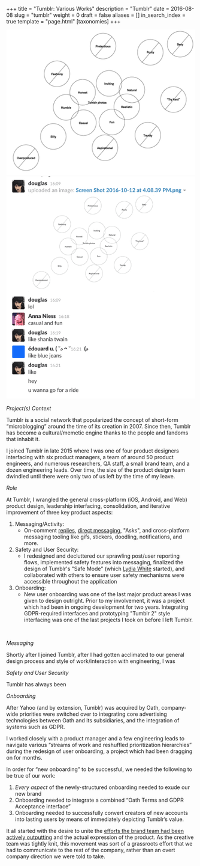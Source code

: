 +++
title = "Tumblr: Various Works"
description = "Tumblr"
date = 2016-08-08
slug = "tumblr"
weight = 0
draft = false
aliases = []
in_search_index = true
template = "page.html"
[taxonomies]
+++

![](1.png)
![](2.png)

_Project(s) Context_

Tumblr is a social network that popularized the concept of short-form “microblogging” around the time of its creation in 2007. Since then, Tumblr has become a cultural/memetic engine thanks to the people and fandoms that inhabit it.

I joined Tumblr in late 2015 where I was one of four product designers interfacing with six product managers, a team of around 50 product engineers, and numerous researchers, QA staff, a small brand team, and a dozen engineering leads. Over time, the size of the product design team dwindled until there were only two of us left by the time of my leave.

_Role_

At Tumblr, I wrangled the general cross-platform (iOS, Android, and Web) product design, leadership interfacing, consolidation, and iterative improvement of three key product aspects:

1. Messaging/Activity:
   - On-comment [replies](https://support.tumblr.com/tagged/replies), [direct messaging](https://support.tumblr.com/tagged/messaging), "Asks", and cross-platform messaging tooling like gifs, stickers, doodling, notifications, and more.
2. Safety and User Security:
   - I redesigned and decluttered our sprawling post/user reporting flows, implemented safety features into messaging, finalized the design of Tumblr's "Safe Mode" (which [Lydia White](https://lydiawhite.info/) started), and collaborated with others to ensure user safety mechanisms were accessible throughout the application
3. Onboarding:
   - New user onboarding was one of the last major product areas I was given to design outright. Prior to my involvement, it was a project which had been in ongoing development for two years. Integrating GDPR-required interfaces and prototyping "Tumblr 2" style interfacing was one of the last projects I took on before I left Tumblr.

![]()

_Messaging_

Shortly after I joined Tumblr, after I had gotten acclimated to our general design process and style of work/interaction with engineering, I was

_Safety and User Security_

Tumblr has always been

_Onboarding_

After Yahoo (and by extension, Tumblr) was acquired by Oath, company-wide priorities were switched over to integrating core advertising technologies between Oath and its subsidiaries, and the integration of systems such as GDPR.

I worked closely with a product manager and a few engineering leads to navigate various “streams of work and reshuffled prioritization hierarchies” during the redesign of user onboarding, a project which had been dragging on for months.

In order for “new onboarding” to be successful, we needed the following to be true of our work:

1. _Every aspect_ of the newly-structured onboarding needed to exude our new brand
2. Onboarding needed to integrate a combined “Oath Terms and GDPR Acceptance interface”
3. Onboarding needed to successfully convert creators of new accounts into lasting users by means of immediately depicting Tumblr’s value.

It all started with the desire to unite the [efforts the brand team had been actively outputting](https://medium.com/@thisisdougrichard/some-updates-to-tumblr-112876234c2d) and the actual expression of the product. As the creative team was tightly knit, this movement was sort of a grassroots effort that we had to communicate to the rest of the company, rather than an overt company direction we were told to take.
